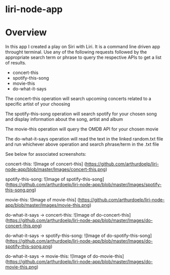 # liri-node-app

# Overview
In this app I created a play on Siri with Liri.  It is a command line driven app throught terminal. Use any of the following requests followed by the appropriate search term or phrase to query the respective APIs to get a list of results.
* concert-this
* spotify-this-song
* movie-this
* do-what-it-says

The concert-this operation will search upcoming concerts related to a specific artist of your choosing

The spotify-this-song operation will search spotify for your chosen song and display information about the song, artist and album

The movie-this operation will query the OMDB API for your chosen movie

The do-what-it-says operation will read the text in the linked random.txt file and run whichever above operation and search phrase/term in the .txt file

See below for associated screenshots:

concert-this:
![Image of concert-this]
(https://github.com/arthurdoelp/liri-node-app/blob/master/Images/concert-this.png)

spotify-this-song:
![Image of spotify-this-song]
(https://github.com/arthurdoelp/liri-node-app/blob/master/Images/spotify-this-song.png)

movie-this:
![Image of movie-this]
(https://github.com/arthurdoelp/liri-node-app/blob/master/Images/movie-this.png)

do-what-it-says -> concert-this:
![Image of do-concert-this]
(https://github.com/arthurdoelp/liri-node-app/blob/master/Images/do-concert-this.png)

do-what-it-says -> spotify-this-song:
![Image of do-spotify-this-song]
(https://github.com/arthurdoelp/liri-node-app/blob/master/Images/do-spotify-this-song.png)

do-what-it-says -> movie-this:
![Image of do-movie-this]
(https://github.com/arthurdoelp/liri-node-app/blob/master/Images/do-movie-this.png)